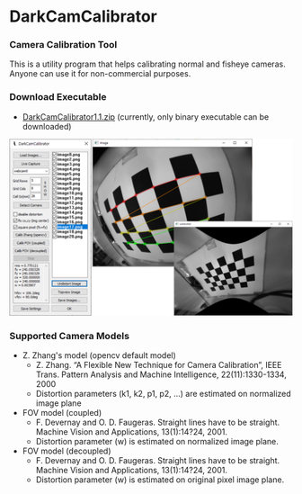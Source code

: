 # DarkCamCalibrator

### Camera Calibration Tool
This is a utility program that helps calibrating normal and fisheye cameras. Anyone can use it for non-commercial purposes.

### Download Executable
* [DarkCamCalibrator1.1.zip](https://github.com/darkpgmr/DarkCamCalibrator/releases/download/darkcamcalibrator1.1-release/DarkCamCalibrator1.1.zip)
(currently, only binary executable can be downloaded)

![My image](https://github.com/darkpgmr/DarkCamCalibrator/blob/master/image/DarkCamCalibrator_gui.png)

### Supported Camera Models
* Z. Zhang's model (opencv default model)
  * Z. Zhang. “A Flexible New Technique for Camera Calibration”, IEEE Trans. Pattern Analysis and Machine Intelligence, 22(11):1330-1334, 2000
  * Distortion parameters (k1, k2, p1, p2, ...) are estimated on normalized image plane
* FOV model (coupled)
  * F. Devernay and O. D. Faugeras. Straight lines have to be straight. Machine Vision and Applications, 13(1):14?24, 2001.
  * Distortion parameter (w) is estimated on normalized image plane.
* FOV model (decoupled)
  * F. Devernay and O. D. Faugeras. Straight lines have to be straight. Machine Vision and Applications, 13(1):14?24, 2001.
  * Distortion parameter (w) is estimated on original pixel image plane.
